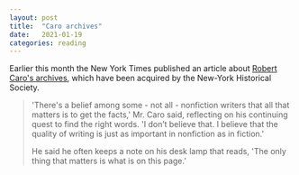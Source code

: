 ```yaml
---
layout: post
title:  "Caro archives"
date:   2021-01-19
categories: reading
---
```


Earlier this month the New York Times published an article about [Robert Caro's archives](https://www.nytimes.com/2021/01/08/nyregion/robert-caro-archives.html), which have been acquired by the New-York Historical Society.

> 'There's a belief among some - not all - nonfiction writers that all that matters is to get the facts,' Mr. Caro said, reflecting on his continuing quest to find the right words. 'I don’t believe that. I believe that the quality of writing is just as important in nonfiction as in fiction.'
>
> He said he often keeps a note on his desk lamp that reads, 'The only thing that matters is what is on this page.'
